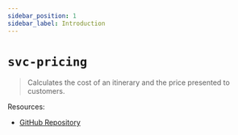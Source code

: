 ```yaml
---
sidebar_position: 1
sidebar_label: Introduction
---
```

# `svc-pricing`

> Calculates the cost of an itinerary and the price presented to customers.

Resources:
- [GitHub Repository](https://github.com/Arrow-air/svc-pricing)
